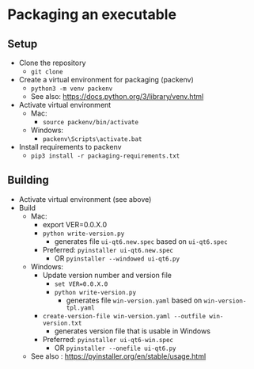 # Packaging an executable

## Setup
- Clone the repository
  - `git clone`
- Create a virtual environment for packaging (packenv)
  - `python3 -m venv packenv`
  - See also: https://docs.python.org/3/library/venv.html
- Activate virtual environment
  - Mac:
    - `source packenv/bin/activate`
  - Windows:
    - `packenv\Scripts\activate.bat`
 - Install requirements to packenv
   - `pip3 install -r packaging-requirements.txt`

## Building
- Activate virtual environment (see above)
- Build
  - Mac:
    - export VER=0.0.X.0
    - `python write-version.py`
      - generates file `ui-qt6.new.spec` based on `ui-qt6.spec`
    - Preferred: `pyinstaller ui-qt6.new.spec`
      - OR `pyinstaller --windowed ui-qt6.py`
  - Windows:
    - Update version number and version file 
      - `set VER=0.0.X.0`
      - `python write-version.py`
        - generates file `win-version.yaml` based on `win-version-tpl.yaml`
     - `create-version-file win-version.yaml --outfile win-version.txt`
        - generates version file that is usable in Windows
    - Preferred: `pyinstaller ui-qt6-win.spec`
      - OR `pyinstaller --onefile ui-qt6.py`
  - See also : https://pyinstaller.org/en/stable/usage.html

